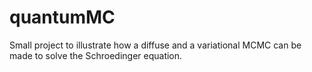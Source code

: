 # quantumMC
Small project to illustrate how a diffuse and a variational MCMC can be made to solve the Schroedinger equation.
